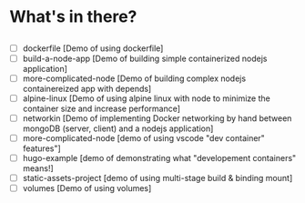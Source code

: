# What's in there?

##

- [ ] dockerfile [Demo of using dockerfile]
- [ ] build-a-node-app [Demo of building simple containerized nodejs application]
- [ ] more-complicated-node [Demo of building complex nodejs containereized app with depends]
- [ ] alpine-linux [Demo of using alpine linux with node to minimize the container size and increase performance]
- [ ] networkin [Demo of implementing Docker networking by hand between mongoDB (server, client) and a nodejs application]
- [ ] more-complicated-node [demo of using vscode "dev container" features"]
- [ ] hugo-example [demo of demonstrating what "developement containers" means!]
- [ ] static-assets-project [demo of using multi-stage build & binding mount]
- [ ] volumes [Demo of using volumes]
